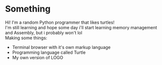 # Something
Hi! I'm a random Python programmer that likes turtles!<br>
I'm still learning and hope some day i'll start learning memory management and Assembly, but i probably won't lol<br>
Making some things:
* Terminal browser with it's own markup language
* Programming language called Turtle
* My own version of LOGO
